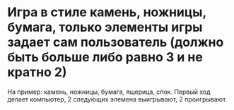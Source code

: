 # Игра в стиле камень, ножницы, бумага, только элементы игры задает сам пользователь (должно быть больше либо равно 3 и не кратно 2)
На пример: камень, ножницы, бумага, ящерица, спок. Первый ход делает компьютер, 2 следующих элемена выигрывают, 2 проигрывают.
